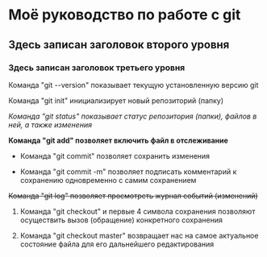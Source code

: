 # Моё руководство по работе с git

## Здесь записан заголовок второго уровня

### Здесь записан заголовок третьего уровня

Команда "git --version" показывает текущую установленную версию git

Команда "git init" инициализирует новый репозиторий (папку)

*Команда "git status" показывает статус репозитория (папки), файлов в ней, а также изменения*

**Команда "git add" позволяет включить файл в отслеживание**

* Команда "git commit" позволяет сохранить изменения

* Команда "git commit -m" позволяет подписать комментарий к сохранению одновременно с самим сохранением

~~Команда "git log" позволяет просмотреть журнал событий (изменений)~~

1. Команда "git checkout" и первые 4 символа сохранения позволяют осуществить вызов (обращение) конкретного сохранения

2. Команда "git checkout master" возвращает нас на самое актуальное состояние файла для его дальнейшего редактирования